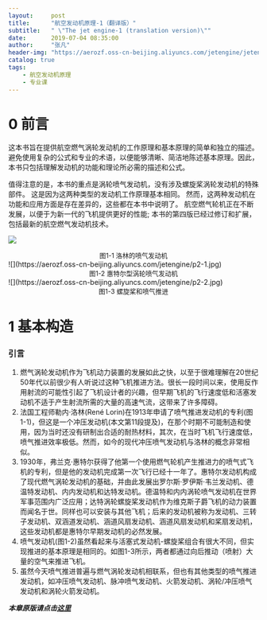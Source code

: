 ```yaml
---
layout:     post
title:      "航空发动机原理-1（翻译版）"
subtitle:   " \"The jet engine-1 (translation version)\""
date:       2019-07-04 08:35:00
author:     "张凡"
header-img: "https://aerozf.oss-cn-beijing.aliyuncs.com/jetengine/jetengine.jpg"
catalog: true
tags:
    - 航空发动机原理
    - 专业课
---
```


# 0 前言

这本书旨在提供航空燃气涡轮发动机的工作原理和基本原理的简单和独立的描述。避免使用复杂的公式和专业的术语，以便能够清晰、简洁地陈述基本原理。因此，本书只包括理解发动机的功能和理论所必需的描述和公式。

值得注意的是，本书的重点是涡轮喷气发动机，没有涉及螺旋桨涡轮发动机的特殊部件。 这是因为这两种类型的发动机工作原理基本相同。 然而，这两种发动机在功能和应用方面是存在差异的，这些都在本书中说明了。 航空燃气轮机正在不断发展，以便于为新一代的飞机提供更好的性能; 本书的第四版已经过修订和扩展，包括最新的航空燃气发动机技术。

![](https://aerozf.oss-cn-beijing.aliyuncs.com/jetengine/p1.jpg)
<div align="center" markdown="0"><font size="2">图1-1 洛林的喷气发动机</font> </div>
![](https://aerozf.oss-cn-beijing.aliyuncs.com/jetengine/p2-1.jpg)
<div align="center" markdown="0"><font size="2">图1-2 惠特尔型涡轮喷气发动机</font> </div>
![](https://aerozf.oss-cn-beijing.aliyuncs.com/jetengine/p2-2.jpg)
<div align="center" markdown="0"><font size="2">图1-3 螺旋桨和喷气推进</font> </div>

# 1 基本构造
### 引言
1. 燃气涡轮发动机作为飞机动力装置的发展如此之快，以至于很难理解在20世纪50年代以前很少有人听说过这种飞机推进方法。很长一段时间以来，使用反作用射流的可能性引起了飞机设计者的兴趣，但早期飞机的飞行速度低和活塞发动机不适于产生射流所需的大量的高速气流，这带来了许多障碍。
2. 法国工程师勒内·洛林(René Lorin)在1913年申请了喷气推进发动机的专利(图1-1)，但这是一个冲压发动机(本文第11段提及)，在那个时期不可能制造和使用，因为当时还没有研制出合适的耐热材料，其次，在当时飞机飞行速度低，喷气推进效率极低。然而，如今的现代冲压喷气发动机与洛林的概念非常相似。
3. 1930年，弗兰克·惠特尔获得了他第一个使用燃气轮机产生推进力的喷气式飞机的专利，但是他的发动机完成第一次飞行已经十一年了。惠特尔发动机构成了现代燃气涡轮发动机的基础，并由此发展出罗尔斯·罗伊斯·韦兰发动机、德温特发动机、内内发动机和达特发动机。德温特和内内涡轮喷气发动机在世界军事范围内广泛应用；达特涡轮螺旋桨发动机作为维克斯子爵飞机的动力装置而闻名于世。同样也可以安装与其他飞机；后来的发动机被称为发动机、三转子发动机、双涵道发动机、涵道风扇发动机、涵道风扇发动机和桨扇发动机，这些发动机都是惠特尔早期发动机的必然发展。
4. 喷气发动机(图1-2)虽然看起来与活塞式发动机-螺旋桨组合有很大不同，但实现推进的基本原理是相同的。如图1-3所示，两者都通过向后推动（喷射）大量的空气来推进飞机。
5. 虽然今天喷气推进普遍与燃气涡轮发动机相联系，但也有其他类型的喷气推进发动机，如冲压喷气发动机、脉冲喷气发动机、火箭发动机、涡轮/冲压喷气发动机和涡轮火箭发动机。

***本章原版请点击[这里](http://zhangfan525.top/2019/07/04/the-jet-engine-1-(original-version)/)***
